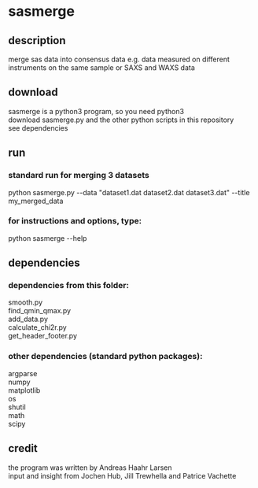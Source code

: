 # sasmerge

## description
merge sas data into consensus data
e.g. data measured on different instruments on the same sample or SAXS and WAXS data

## download
sasmerge is a python3 program, so you need python3    
download sasmerge.py and the other python scripts in this repository       
see dependencies  

## run  

### standard run for merging 3 datasets
python sasmerge.py --data "dataset1.dat dataset2.dat dataset3.dat" --title my_merged_data

### for instructions and options, type: 
python sasmerge --help

## dependencies

### dependencies from this folder:     
smooth.py    
find_qmin_qmax.py    
add_data.py      
calculate_chi2r.py    
get_header_footer.py     

### other dependencies (standard python packages):   
argparse     
numpy    
matplotlib    
os    
shutil    
math    
scipy    

## credit
the program was written by Andreas Haahr Larsen   
input and insight from Jochen Hub, Jill Trewhella and Patrice Vachette   
